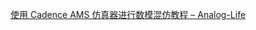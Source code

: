 [使用 Cadence AMS 仿真器进行数模混仿教程 – Analog-Life](https://www.analog-life.com/2023/02/using-cadence-ams-simulator-for-digital-analog-mixing-simulation/)